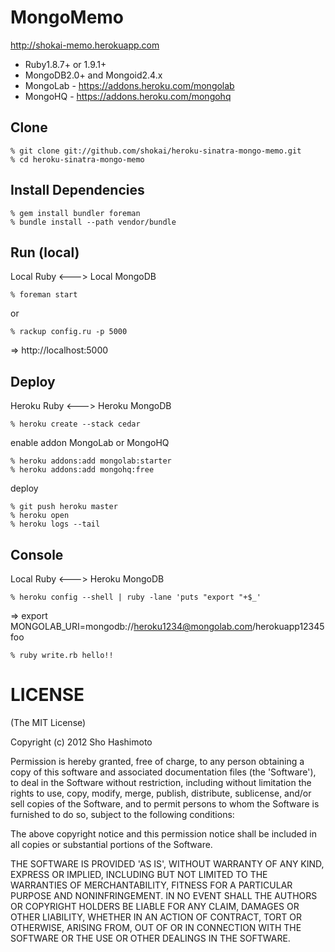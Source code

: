 MongoMemo
=========
http://shokai-memo.herokuapp.com

* Ruby1.8.7+ or 1.9.1+
* MongoDB2.0+ and Mongoid2.4.x
* MongoLab - https://addons.heroku.com/mongolab
* MongoHQ - https://addons.heroku.com/mongohq


Clone
-----

    % git clone git://github.com/shokai/heroku-sinatra-mongo-memo.git
    % cd heroku-sinatra-mongo-memo


Install Dependencies
--------------------

    % gem install bundler foreman
    % bundle install --path vendor/bundle


Run (local)
-----------

Local Ruby <---> Local MongoDB

    % foreman start
or

    % rackup config.ru -p 5000

 => http://localhost:5000


Deploy
------

Heroku Ruby <---> Heroku MongoDB

    % heroku create --stack cedar

enable addon MongoLab or MongoHQ

    % heroku addons:add mongolab:starter
    % heroku addons:add mongohq:free

deploy

    % git push heroku master
    % heroku open
    % heroku logs --tail


Console
-------

Local Ruby <---> Heroku MongoDB

    % heroku config --shell | ruby -lane 'puts "export "+$_'

 => export MONGOLAB_URI=mongodb://heroku1234@mongolab.com/herokuapp12345foo

    % ruby write.rb hello!!


LICENSE
=======
(The MIT License)

Copyright (c) 2012 Sho Hashimoto

Permission is hereby granted, free of charge, to any person obtaining
a copy of this software and associated documentation files (the
'Software'), to deal in the Software without restriction, including
without limitation the rights to use, copy, modify, merge, publish,
distribute, sublicense, and/or sell copies of the Software, and to
permit persons to whom the Software is furnished to do so, subject to
the following conditions:

The above copyright notice and this permission notice shall be
included in all copies or substantial portions of the Software.

THE SOFTWARE IS PROVIDED 'AS IS', WITHOUT WARRANTY OF ANY KIND,
EXPRESS OR IMPLIED, INCLUDING BUT NOT LIMITED TO THE WARRANTIES OF
MERCHANTABILITY, FITNESS FOR A PARTICULAR PURPOSE AND NONINFRINGEMENT.
IN NO EVENT SHALL THE AUTHORS OR COPYRIGHT HOLDERS BE LIABLE FOR ANY
CLAIM, DAMAGES OR OTHER LIABILITY, WHETHER IN AN ACTION OF CONTRACT,
TORT OR OTHERWISE, ARISING FROM, OUT OF OR IN CONNECTION WITH THE
SOFTWARE OR THE USE OR OTHER DEALINGS IN THE SOFTWARE.

